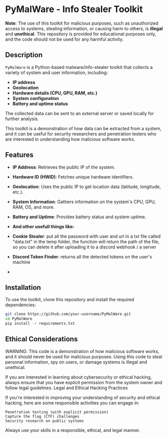 # PyMalWare - Info Stealer Toolkit

**Note**: The use of this toolkit for malicious purposes, such as unauthorized access to systems, stealing information, or causing harm to others, is **illegal** and **unethical**. This repository is provided for educational purposes only, and the code should not be used for any harmful activity.

## Description

`PyMalWare` is a Python-based malware/info-stealer toolkit that collects a variety of system and user information, including:

- **IP address**
- **Geolocation**
- **Hardware details (CPU, GPU, RAM, etc.)**
- **System configuration**
- **Battery and uptime status**
  
The collected data can be sent to an external server or saved locally for further analysis.

This toolkit is a demonstration of how data can be extracted from a system, and it can be useful for security researchers and penetration testers who are interested in understanding how malicious software works.

## Features

- **IP Address**: Retrieves the public IP of the system.
- **Hardware ID (HWID)**: Fetches unique hardware identifiers.
- **Geolocation**: Uses the public IP to get location data (latitude, longitude, etc.).
- **System Information**: Gathers information on the system's CPU, GPU, RAM, OS, and more.
- **Battery and Uptime**: Provides battery status and system uptime.
- **And other usefull things like:**

- **Cookie Stealer**: put all the password with user and url in a txt file called "data.txt" in the temp folder, the function will return the path of the file, so you can delete it after uploading it to a discord webhook / a server
- **Discord Token Finder**: returns all the detected tokens on the user's machine
- 

## Installation

To use the toolkit, clone this repository and install the required dependencies:

```bash
git clone https://github.com/your-username/PyMalWare.git
cd PyMalWare
pip install -r requirements.txt
```

## Ethical Considerations

WARNING: This code is a demonstration of how malicious software works, and it should never be used for malicious purposes. Using this code to steal personal information, spy on users, or damage systems is illegal and unethical.

If you are interested in learning about cybersecurity or ethical hacking, always ensure that you have explicit permission from the system owner and follow legal guidelines.
Legal and Ethical Hacking Practices

If you're interested in improving your understanding of security and ethical hacking, here are some responsible activities you can engage in:

    Penetration testing (with explicit permission)
    Capture the flag (CTF) challenges
    Security research on public systems

Always use your skills in a responsible, ethical, and legal manner.